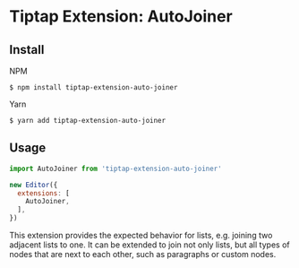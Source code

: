 # Tiptap Extension: AutoJoiner

## Install

NPM
```
$ npm install tiptap-extension-auto-joiner
```

Yarn
```
$ yarn add tiptap-extension-auto-joiner
```

## Usage

```js
import AutoJoiner from 'tiptap-extension-auto-joiner'

new Editor({
  extensions: [
    AutoJoiner,
  ],
})
```
This extension provides the expected behavior for lists, e.g. joining two adjacent lists to one.
It can be extended to join not only lists, but all types of nodes that are next to each other, such as paragraphs or custom nodes.
